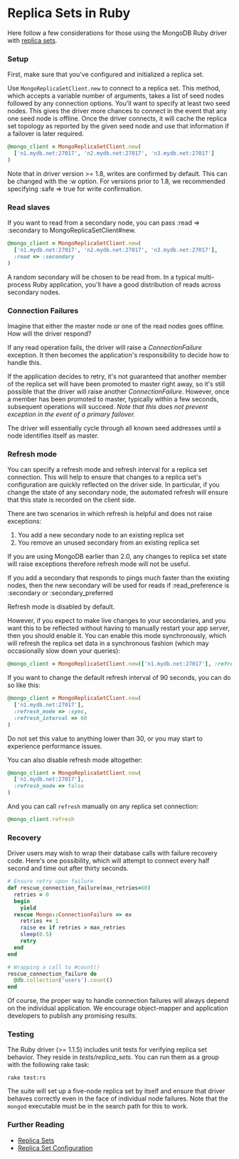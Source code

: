 # Replica Sets in Ruby

Here follow a few considerations for those using the MongoDB Ruby driver with [replica sets](http://www.mongodb.org/display/DOCS/Replica+Sets).

### Setup

First, make sure that you've configured and initialized a replica set.

Use `MongoReplicaSetClient.new` to connect to a replica set. This method, which accepts a variable number of arguments,
takes a list of seed nodes followed by any connection options. You'll want to specify at least two seed nodes. This gives
the driver more chances to connect in the event that any one seed node is offline. Once the driver connects, it will
cache the replica set topology as reported by the given seed node and use that information if a failover is later required.
```ruby
@mongo_client = MongoReplicaSetClient.new(
  ['n1.mydb.net:27017', 'n2.mydb.net:27017', 'n3.mydb.net:27017']
)
``` 
Note that in driver version >= 1.8, writes are confirmed by default.  This can be changed with the :w option.  For versions prior to 1.8, we recommended specifying :safe => true for write confirmation.

### Read slaves

If you want to read from a secondary node, you can pass :read => :secondary to MongoReplicaSetClient#new.
```ruby
@mongo_client = MongoReplicaSetClient.new(
  ['n1.mydb.net:27017', 'n2.mydb.net:27017', 'n3.mydb.net:27017'],
  :read => :secondary
)
```
A random secondary will be chosen to be read from. In a typical multi-process Ruby application, you'll have a good distribution of reads across secondary nodes.

### Connection Failures

Imagine that either the master node or one of the read nodes goes offline. How will the driver respond?

If any read operation fails, the driver will raise a *ConnectionFailure* exception. It then becomes the application's responsibility to decide how to handle this.

If the application decides to retry, it's not guaranteed that another member of the replica set will have been promoted to master right away, so it's still possible that the driver will raise another *ConnectionFailure*. However, once a member has been promoted to master, typically within a few seconds, subsequent operations will succeed. *Note that this does not prevent
exception in the event of a primary failover.*

The driver will essentially cycle through all known seed addresses until a node identifies itself as master.

### Refresh mode

You can specify a refresh mode and refresh interval for a replica set connection. This will help to ensure that
changes to a replica set's configuration are quickly reflected on the driver side. In particular, if you change
the state of any secondary node, the automated refresh will ensure that this state is recorded on the client side.

There are two scenarios in which refresh is helpful and does not raise exceptions:

1. You add a new secondary node to an existing replica set
2. You remove an unused secondary from an existing replica set

If you are using MongoDB earlier than 2.0, any changes to replica set state will raise exceptions therefore refresh mode will not be useful.

If you add a secondary that responds to pings much faster than the existing nodes, then the new secondary will
be used for reads if :read_preference is :secondary or :secondary_preferred

Refresh mode is disabled by default.

However, if you expect to make live changes to your secondaries, and you want this to be reflected without
having to manually restart your app server, then you should enable it. You can enable this mode
synchronously, which will refresh the replica set data in a synchronous fashion (which may
occasionally slow down your queries):
```ruby
@mongo_client = MongoReplicaSetClient.new(['n1.mydb.net:27017'], :refresh_mode => :sync)
```
If you want to change the default refresh interval of 90 seconds, you can do so like this:
```ruby
@mongo_client = MongoReplicaSetClient.new(
  ['n1.mydb.net:27017'],
  :refresh_mode => :sync,
  :refresh_interval => 60
)
```
Do not set this value to anything lower than 30, or you may start to experience performance issues.

You can also disable refresh mode altogether:
```ruby
@mongo_client = MongoReplicaSetClient.new(
  ['n1.mydb.net:27017'],
  :refresh_mode => false
)
```
And you can call `refresh` manually on any replica set connection:
```ruby
@mongo_client.refresh
```
### Recovery

Driver users may wish to wrap their database calls with failure recovery code. Here's one possibility, which will attempt to connect
every half second and time out after thirty seconds.
```ruby
# Ensure retry upon failure
def rescue_connection_failure(max_retries=60)
  retries = 0
  begin
    yield
  rescue Mongo::ConnectionFailure => ex
    retries += 1
    raise ex if retries > max_retries
    sleep(0.5)
    retry
  end
end

# Wrapping a call to #count()
rescue_connection_failure do
  @db.collection('users').count()
end
```
Of course, the proper way to handle connection failures will always depend on the individual application. We encourage object-mapper and application developers to publish any promising results.

### Testing

The Ruby driver (>= 1.1.5) includes unit tests for verifying replica set behavior. They reside in *tests/replica_sets*. You can run them as a group with the following rake task:

    rake test:rs

The suite will set up a five-node replica set by itself and ensure that driver behaves correctly even in the face
of individual node failures. Note that the `mongod` executable must be in the search path for this to work.

### Further Reading

* [Replica Sets](http://www.mongodb.org/display/DOCS/Replica+Set+Configuration)
* [Replica Set Configuration](http://www.mongodb.org/display/DOCS/Replica+Set+Configuration)